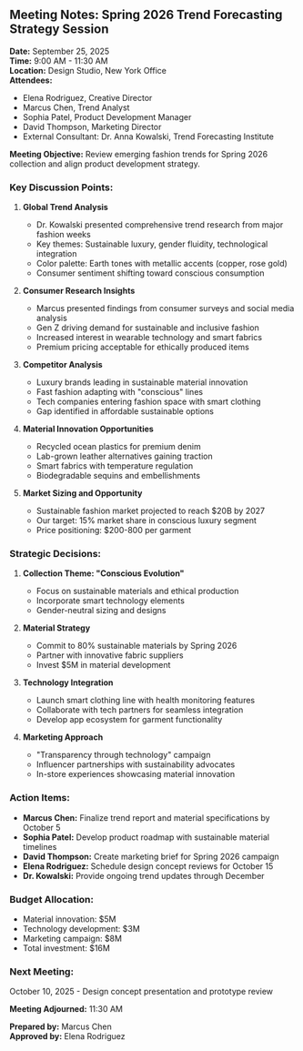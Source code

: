 ## Meeting Notes: Spring 2026 Trend Forecasting Strategy Session

**Date:** September 25, 2025  
**Time:** 9:00 AM - 11:30 AM  
**Location:** Design Studio, New York Office  
**Attendees:**  
- Elena Rodriguez, Creative Director  
- Marcus Chen, Trend Analyst  
- Sophia Patel, Product Development Manager  
- David Thompson, Marketing Director  
- External Consultant: Dr. Anna Kowalski, Trend Forecasting Institute  

**Meeting Objective:** Review emerging fashion trends for Spring 2026 collection and align product development strategy.  

### Key Discussion Points:

1. **Global Trend Analysis**  
   - Dr. Kowalski presented comprehensive trend research from major fashion weeks  
   - Key themes: Sustainable luxury, gender fluidity, technological integration  
   - Color palette: Earth tones with metallic accents (copper, rose gold)  
   - Consumer sentiment shifting toward conscious consumption  

2. **Consumer Research Insights**  
   - Marcus presented findings from consumer surveys and social media analysis  
   - Gen Z driving demand for sustainable and inclusive fashion  
   - Increased interest in wearable technology and smart fabrics  
   - Premium pricing acceptable for ethically produced items  

3. **Competitor Analysis**  
   - Luxury brands leading in sustainable material innovation  
   - Fast fashion adapting with "conscious" lines  
   - Tech companies entering fashion space with smart clothing  
   - Gap identified in affordable sustainable options  

4. **Material Innovation Opportunities**  
   - Recycled ocean plastics for premium denim  
   - Lab-grown leather alternatives gaining traction  
   - Smart fabrics with temperature regulation  
   - Biodegradable sequins and embellishments  

5. **Market Sizing and Opportunity**  
   - Sustainable fashion market projected to reach $20B by 2027  
   - Our target: 15% market share in conscious luxury segment  
   - Price positioning: $200-800 per garment  

### Strategic Decisions:

1. **Collection Theme: "Conscious Evolution"**  
   - Focus on sustainable materials and ethical production  
   - Incorporate smart technology elements  
   - Gender-neutral sizing and designs  

2. **Material Strategy**  
   - Commit to 80% sustainable materials by Spring 2026  
   - Partner with innovative fabric suppliers  
   - Invest $5M in material development  

3. **Technology Integration**  
   - Launch smart clothing line with health monitoring features  
   - Collaborate with tech partners for seamless integration  
   - Develop app ecosystem for garment functionality  

4. **Marketing Approach**  
   - "Transparency through technology" campaign  
   - Influencer partnerships with sustainability advocates  
   - In-store experiences showcasing material innovation  

### Action Items:

- **Marcus Chen:** Finalize trend report and material specifications by October 5  
- **Sophia Patel:** Develop product roadmap with sustainable material timelines  
- **David Thompson:** Create marketing brief for Spring 2026 campaign  
- **Elena Rodriguez:** Schedule design concept reviews for October 15  
- **Dr. Kowalski:** Provide ongoing trend updates through December  

### Budget Allocation:

- Material innovation: $5M  
- Technology development: $3M  
- Marketing campaign: $8M  
- Total investment: $16M  

### Next Meeting:  
October 10, 2025 - Design concept presentation and prototype review  

**Meeting Adjourned:** 11:30 AM  

**Prepared by:** Marcus Chen  
**Approved by:** Elena Rodriguez